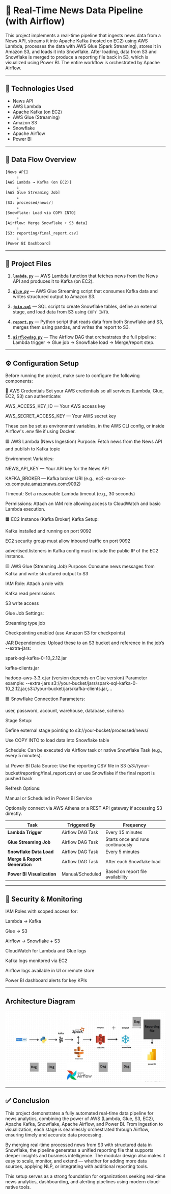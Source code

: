 # 📰 Real-Time News Data Pipeline (with Airflow)

This project implements a real-time pipeline that ingests news data from a News API, streams it into Apache Kafka (hosted on EC2) using AWS Lambda, processes the data with AWS Glue (Spark Streaming), stores it in Amazon S3, and loads it into Snowflake. After loading, data from S3 and Snowflake is merged to produce a reporting file back in S3, which is visualized using Power BI. The entire workflow is orchestrated by Apache Airflow.

---

## 🔧 Technologies Used

- News API  
- AWS Lambda  
- Apache Kafka (on EC2)  
- AWS Glue (Streaming)  
- Amazon S3  
- Snowflake  
- Apache Airflow  
- Power BI  

---

## 🔄 Data Flow Overview

```plaintext
[News API]  
     ↓  
[AWS Lambda → Kafka (on EC2)]  
     ↓  
[AWS Glue Streaming Job]  
     ↓  
[S3: processed/news/]  
     ↓  
[Snowflake: Load via COPY INTO]  
     ↓  
[Airflow: Merge Snowflake + S3 data]  
     ↓  
[S3: reporting/final_report.csv]  
     ↓  
[Power BI Dashboard]
```

---

## 📂 Project Files

1. [**`lambda.py`**](lambda.py) — AWS Lambda function that fetches news from the News API and produces it to Kafka (on EC2).

2. [**`glue.py`**](glue.py) — AWS Glue Streaming script that consumes Kafka data and writes structured output to Amazon S3.

3. [**`join.sql`**](join.sql) — SQL script to create Snowflake tables, define an external stage, and load data from S3 using `COPY INTO`.

4. [**`report.py`**](report.py) — Python script that reads data from both Snowflake and S3, merges them using pandas, and writes the report to S3.

5. [**`airflowdag.py`**](airflowdag.py) — The Airflow DAG that orchestrates the full pipeline: Lambda trigger → Glue job → Snowflake load → Merge/report step.
   
---

## ⚙ Configuration Setup
Before running the project, make sure to configure the following components:

🔐 AWS Credentials
Set your AWS credentials so all services (Lambda, Glue, EC2, S3) can authenticate:

AWS_ACCESS_KEY_ID — Your AWS access key

AWS_SECRET_ACCESS_KEY — Your AWS secret key

These can be set as environment variables, in the AWS CLI config, or inside Airflow's .env file if using Docker.

🟦 AWS Lambda (News Ingestion)
Purpose: Fetch news from the News API and publish to Kafka topic

Environment Variables:

NEWS_API_KEY — Your API key for the News API

KAFKA_BROKER — Kafka broker URI (e.g., ec2-xx-xx-xx-xx.compute.amazonaws.com:9092)

Timeout: Set a reasonable Lambda timeout (e.g., 30 seconds)

Permissions: Attach an IAM role allowing access to CloudWatch and basic Lambda execution.

🟧 EC2 Instance (Kafka Broker)
Kafka Setup:

Kafka installed and running on port 9092

EC2 security group must allow inbound traffic on port 9092

advertised.listeners in Kafka config must include the public IP of the EC2 instance.

🟨 AWS Glue (Streaming Job)
Purpose: Consume news messages from Kafka and write structured output to S3

IAM Role: Attach a role with:

Kafka read permissions

S3 write access

Glue Job Settings:

Streaming type job

Checkpointing enabled (use Amazon S3 for checkpoints)

JAR Dependencies: Upload these to an S3 bucket and reference in the job’s --extra-jars:

spark-sql-kafka-0-10_2.12.jar

kafka-clients.jar

hadoop-aws-3.3.x.jar (version depends on Glue version)
Parameter example: --extra-jars s3://your-bucket/jars/spark-sql-kafka-0-10_2.12.jar,s3://your-bucket/jars/kafka-clients.jar,...

🟦 Snowflake
Connection Parameters:

user, password, account, warehouse, database, schema

Stage Setup:

Define external stage pointing to s3://your-bucket/processed/news/

Use COPY INTO to load data into Snowflake table

Schedule: Can be executed via Airflow task or native Snowflake Task (e.g., every 5 minutes).

📊 Power BI
Data Source: Use the reporting CSV file in S3 (s3://your-bucket/reporting/final_report.csv)
or use Snowflake if the final report is pushed back

Refresh Options:

Manual or Scheduled in Power BI Service

Optionally connect via AWS Athena or a REST API gateway if accessing S3 directly.

| Task                          | Triggered By     | Frequency                         |
| ----------------------------- | ---------------- | --------------------------------- |
| **Lambda Trigger**            | Airflow DAG Task | Every 15 minutes                  |
| **Glue Streaming Job**        | Airflow DAG Task | Starts once and runs continuously |
| **Snowflake Data Load**       | Airflow DAG Task | Every 5 minutes                   |
| **Merge & Report Generation** | Airflow DAG Task | After each Snowflake load         |
| **Power BI Visualization**    | Manual/Scheduled | Based on report file availability |

---
## 🔐 Security & Monitoring
IAM Roles with scoped access for:

Lambda → Kafka

Glue → S3

Airflow → Snowflake + S3

CloudWatch for Lambda and Glue logs

Kafka logs monitored via EC2

Airflow logs available in UI or remote store

Power BI dashboard alerts for key KPIs

---

## Architecture Diagram

![Architecture](Newsapi.jpg)

---

## ✅ Conclusion
This project demonstrates a fully automated real-time data pipeline for news analytics, combining the power of AWS (Lambda, Glue, S3, EC2), Apache Kafka, Snowflake, Apache Airflow, and Power BI. From ingestion to visualization, each stage is seamlessly orchestrated through Airflow, ensuring timely and accurate data processing.

By merging real-time processed news from S3 with structured data in Snowflake, the pipeline generates a unified reporting file that supports deeper insights and business intelligence. The modular design also makes it easy to scale, monitor, and extend — whether for adding more data sources, applying NLP, or integrating with additional reporting tools.

This setup serves as a strong foundation for organizations seeking real-time news analytics, dashboarding, and alerting pipelines using modern cloud-native tools.
